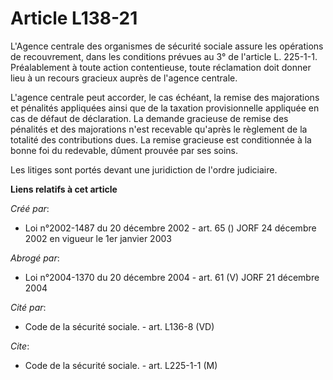 # Article L138-21

L'Agence centrale des organismes de sécurité sociale assure les opérations de recouvrement, dans les conditions prévues au 3°
de l'article L. 225-1-1. Préalablement à toute action contentieuse, toute réclamation doit donner lieu à un recours gracieux
auprès de l'agence centrale.

L'agence centrale peut accorder, le cas échéant, la remise des majorations et pénalités appliquées ainsi que de la taxation
provisionnelle appliquée en cas de défaut de déclaration. La demande gracieuse de remise des pénalités et des majorations
n'est recevable qu'après le règlement de la totalité des contributions dues. La remise gracieuse est conditionnée à la bonne
foi du redevable, dûment prouvée par ses soins.

Les litiges sont portés devant une juridiction de l'ordre judiciaire.

**Liens relatifs à cet article**

_Créé par_:

  - Loi n°2002-1487 du 20 décembre 2002 - art. 65 () JORF 24 décembre 2002 en vigueur le 1er janvier 2003

_Abrogé par_:

  - Loi n°2004-1370 du 20 décembre 2004 - art. 61 (V) JORF 21 décembre 2004

_Cité par_:

  - Code de la sécurité sociale. - art. L136-8 (VD)

_Cite_:

  - Code de la sécurité sociale. - art. L225-1-1 (M)
